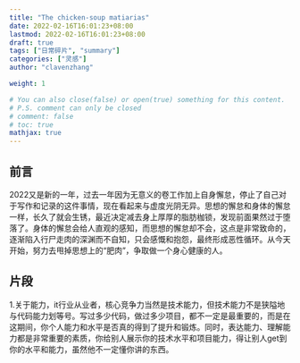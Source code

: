 ```yaml
---
title: "The chicken-soup matiarias"
date: 2022-02-16T16:01:23+08:00
lastmod: 2022-02-16T16:01:23+08:00
draft: true
tags: ["日常碎片", "summary"]
categories: ["灵感"]
author: "clavenzhang"

weight: 1

# You can also close(false) or open(true) something for this content.
# P.S. comment can only be closed
# comment: false
# toc: true
mathjax: true
---
```


## 前言
2022又是新的一年，过去一年因为无意义的卷工作加上自身懈怠，停止了自己对于写作和记录的这件事情，现在看起来与虚度光阴无异。思想的懈怠和身体的懈怠一样，长久了就会生锈，最近决定减去身上厚厚的脂肪枷锁，发现前面果然过于堕落了。身体的懈怠会给人直观的感知，而思想的懈怠却不会，这点是非常致命的，逐渐陷入行尸走肉的深渊而不自知，只会感慨和抱怨，最终形成恶性循环。从今天开始，努力去甩掉思想上的“肥肉”，争取做一个身心健康的人。

## 片段
1.关于能力，it行业从业者，核心竞争力当然是技术能力，但技术能力不是狭隘地与代码能力划等号。写过多少代码，做过多少项目，都不一定是最重要的，而是在这期间，你个人能力和水平是否真的得到了提升和锻炼。同时，表达能力、理解能力都是非常重要的素质，你给别人展示你的技术水平和项目能力，得让别人get到你的水平和能力，虽然他不一定懂你讲的东西。